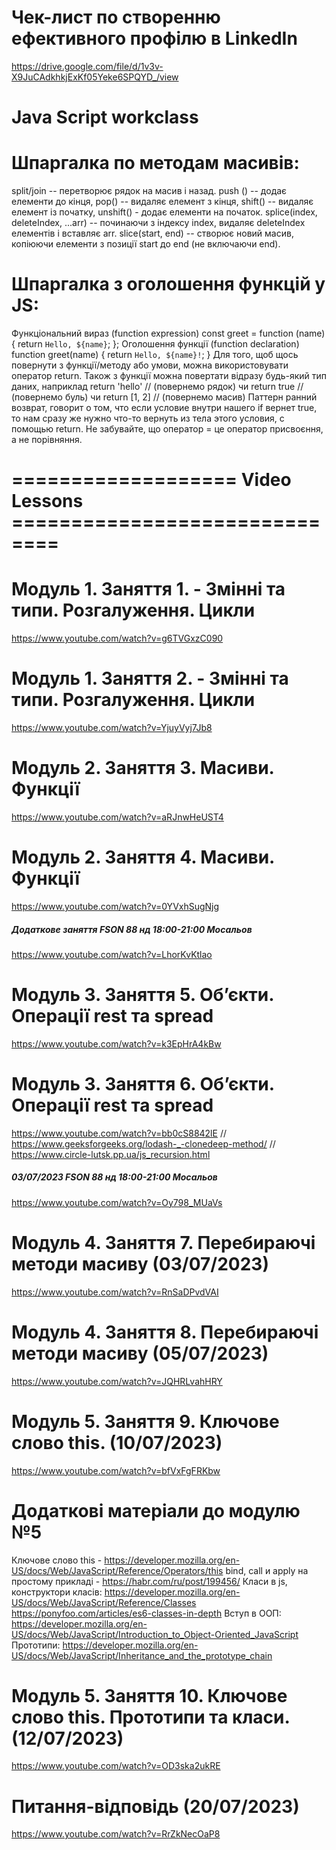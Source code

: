 # Чек-лист по створенню ефективного профілю в LinkedIn

https://drive.google.com/file/d/1v3v-X9JuCAdkhkjExKf05Yeke6SPQYD_/view

# Java Script workclass

# Шпаргалка по методам масивів:

split/join -- перетворює рядок на масив і назад.
push () -- додає елементи до кінця,
pop() -- видаляє елемент з кінця,
shift() -- видаляє елемент із початку,
unshift() - додає елементи на початок.
splice(index, deleteIndex, ...arr) -- починаючи з індексу index, видаляє deleteIndex елементів і вставляє arr. slice(start, end) -- створює новий масив, копіюючи елементи з позиції start до end (не включаючи end).

# Шпаргалка з оголошення функцій у JS:

Функціональний вираз (function expression)
const greet = function (name) {
return `Hello, ${name}`;
};
Оголошення функції (function declaration)
function greet(name) {
return `Hello, ${name}!`;
}
Для того, щоб щось повернути з функції/методу або умови, можна використовувати оператор return. Також з функції можна повертати відразу будь-який тип даних, наприклад return 'hello' // (повернемо рядок) чи return true // (повернемо буль) чи return [1, 2] // (повернемо масив)
Паттерн ранний возврат, говорит о том, что если условие внутри нашего if вернет true, то нам сразу же нужно что-то вернуть из тела этого условия, с помощью return.
Не забувайте, що оператор = це оператор присвоєння, а не порівняння.

# =================== Video Lessons ==============================

# Модуль 1. Заняття 1. - Змінні та типи. Розгалуження. Цикли

https://www.youtube.com/watch?v=g6TVGxzC090

# Модуль 1. Заняття 2. - Змінні та типи. Розгалуження. Цикли

https://www.youtube.com/watch?v=YjuyVyj7Jb8

# Модуль 2. Заняття 3. Масиви. Функції

https://www.youtube.com/watch?v=aRJnwHeUST4

# Модуль 2. Заняття 4. Масиви. Функції

https://www.youtube.com/watch?v=0YVxhSugNjg

##### Додаткове заняття FSON 88 нд 18:00-21:00 Мосальов

https://www.youtube.com/watch?v=LhorKvKtlao

# Модуль 3. Заняття 5. Об’єкти. Операції rest та spread

https://www.youtube.com/watch?v=k3EpHrA4kBw

# Модуль 3. Заняття 6. Об’єкти. Операції rest та spread

https://www.youtube.com/watch?v=bb0cS8842lE
// https://www.geeksforgeeks.org/lodash-_-clonedeep-method/
// https://www.circle-lutsk.pp.ua/js_recursion.html

##### 03/07/2023 FSON 88 нд 18:00-21:00 Мосальов

https://www.youtube.com/watch?v=Oy798_MUaVs

# Модуль 4. Заняття 7. Перебираючі методи масиву (03/07/2023)

https://www.youtube.com/watch?v=RnSaDPvdVAI

# Модуль 4. Заняття 8. Перебираючі методи масиву (05/07/2023)

https://www.youtube.com/watch?v=JQHRLvahHRY

# Модуль 5. Заняття 9. Ключове слово this. (10/07/2023)

https://www.youtube.com/watch?v=bfVxFgFRKbw

# Додаткові матеріали до модулю №5

Ключове слово this - https://developer.mozilla.org/en-US/docs/Web/JavaScript/Reference/Operators/this
bind, call и apply на простому прикладі - https://habr.com/ru/post/199456/
Класи в js, конструктори класів: https://developer.mozilla.org/en-US/docs/Web/JavaScript/Reference/Classes https://ponyfoo.com/articles/es6-classes-in-depth
Вступ в ООП: https://developer.mozilla.org/en-US/docs/Web/JavaScript/Introduction_to_Object-Oriented_JavaScript
Прототипи: https://developer.mozilla.org/en-US/docs/Web/JavaScript/Inheritance_and_the_prototype_chain

# Модуль 5. Заняття 10. Ключове слово this. Прототипи та класи. (12/07/2023)

https://www.youtube.com/watch?v=OD3ska2ukRE

# Питання-відповідь (20/07/2023)

https://www.youtube.com/watch?v=RrZkNecOaP8

